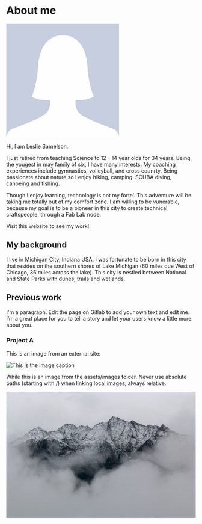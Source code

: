 # About me

![](../images/avatar-photo.jpg)

Hi, I am Leslie Samelson. 

I just retired from teaching Science to 12 - 14 year olds for 34 years. Being the yougest in may family of six, I have many interests.  My coaching experiences include gymnastics, volleyball, and cross counrty.  Being passionate about nature so I enjoy hiking, camping, SCUBA diving, canoeing and fishing.

Though I enjoy learning, technology is not my forte'. This adventure will be taking me totally out of my comfort zone. I am willing to be vunerable, because my goal is to be a pioneer in this city to create technical craftspeople, through a Fab Lab node.

Visit this website to see my work!

## My background

I live in Michigan City, Indiana USA. I was fortunate to be born in this city that resides on the southern shores of Lake Michigan (60 miles due West of Chicago, 36 miles across the lake). This city is nestled between National and State Parks with dunes, trails and wetlands.

## Previous work

I'm a paragraph. Edit the page on Gitlab to add your own text and edit me. I’m a great place for you to tell a story and let your users know a little more about you.​

### Project A

This is an image from an external site:

![This is the image caption](https://images.unsplash.com/photo-1512436991641-6745cdb1723f?ixlib=rb-0.3.5&ixid=eyJhcHBfaWQiOjEyMDd9&s=ad25f4eb5444edddb0c5fb252a7f1dce&auto=format&fit=crop&w=900&q=80)

While this is an image from the assets/images folder. Never use absolute paths (starting with /) when linking local images, always relative.

![This is another caption](../images/sample-photo.jpg)
